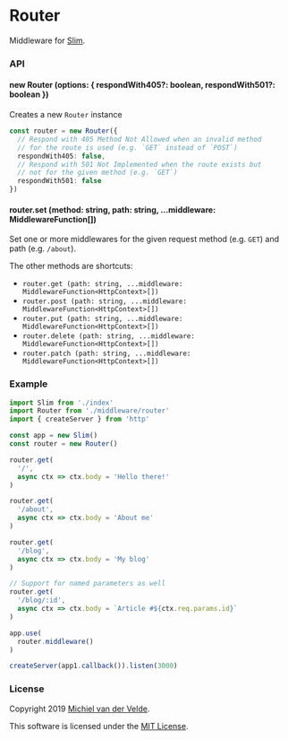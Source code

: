 # Router

Middleware for [Slim](https://github.com/Art-of-Coding/slim).

### API

#### new Router (options: { respondWith405?: boolean, respondWith501?: boolean })

Creates a new `Router` instance

```ts
const router = new Router({
  // Respond with 405 Method Not Allowed when an invalid method
  // for the route is used (e.g. `GET` instead of `POST`)
  respondWith405: false,
  // Respond with 501 Not Implemented when the route exists but
  // not for the given method (e.g. `GET`)
  respondWith501: false
})
```

#### router.set (method: string, path: string, ...middleware: MiddlewareFunction<HttpContext>[])

Set one or more middlewares for the given request method (e.g. `GET`) and path
(e.g. `/about`).

The other methods are shortcuts:
 * `router.get (path: string, ...middleware: MiddlewareFunction<HttpContext>[])`
 * `router.post (path: string, ...middleware: MiddlewareFunction<HttpContext>[])`
 * `router.put (path: string, ...middleware: MiddlewareFunction<HttpContext>[])`
 * `router.delete (path: string, ...middleware: MiddlewareFunction<HttpContext>[])`
 * `router.patch (path: string, ...middleware: MiddlewareFunction<HttpContext>[])`

### Example

```ts
import Slim from './index'
import Router from './middleware/router'
import { createServer } from 'http'

const app = new Slim()
const router = new Router()

router.get(
  '/',
  async ctx => ctx.body = 'Hello there!'
)

router.get(
  '/about',
  async ctx => ctx.body = 'About me'
)

router.get(
  '/blog',
  async ctx => ctx.body = 'My blog'
)

// Support for named parameters as well
router.get(
  '/blog/:id',
  async ctx => ctx.body = `Article #${ctx.req.params.id}`
)

app.use(
  router.middleware()
)

createServer(app1.callback()).listen(3000)
```

### License

Copyright 2019 [Michiel van der Velde](http://www.michielvdvelde.nl).

This software is licensed under the [MIT License](LICENSE).

